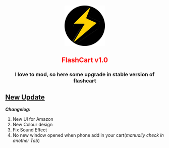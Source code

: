 
<p align="center">
  <img src="https://github.com/heykush/FlashCart-Extension/blob/master/Flashcart_mod%20(v1.0)/icon128.png?raw=true">
</p>
<h2 align="center", style='color:red'>
FlashCart  v1.0</br>
</h2>
<h3 align="center"> I love to mod, so here some upgrade in stable version of flashcart
</h3>

## [New Update](https://github.com/heykush/FlashCart-Extension/tags)

***Changelog:***
1. New UI for Amazon
2. New Colour design
3. Fix Sound Effect
4. No new window opened when phone add in your cart(*manually check in another Tab*)
